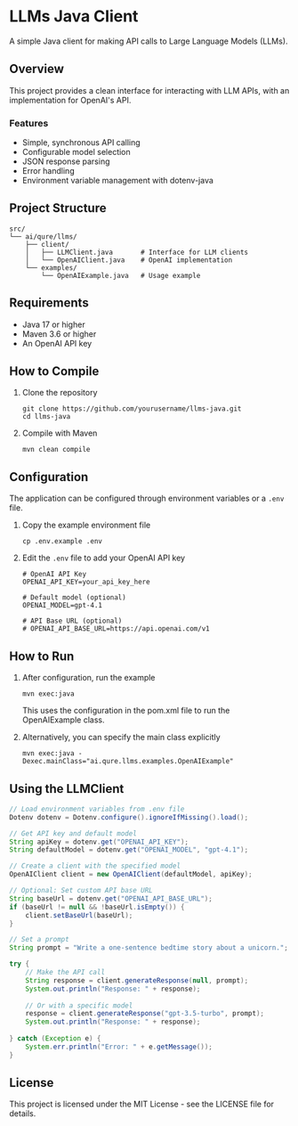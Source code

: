 # LLMs Java Client

A simple Java client for making API calls to Large Language Models (LLMs).

## Overview

This project provides a clean interface for interacting with LLM APIs, with an implementation for OpenAI's API.

### Features

- Simple, synchronous API calling
- Configurable model selection
- JSON response parsing
- Error handling
- Environment variable management with dotenv-java

## Project Structure

```
src/
└── ai/qure/llms/
    ├── client/
    │   ├── LLMClient.java       # Interface for LLM clients
    │   └── OpenAIClient.java    # OpenAI implementation
    └── examples/
        └── OpenAIExample.java   # Usage example
```

## Requirements

- Java 17 or higher
- Maven 3.6 or higher
- An OpenAI API key

## How to Compile

1. Clone the repository
   ```
   git clone https://github.com/yourusername/llms-java.git
   cd llms-java
   ```

2. Compile with Maven
   ```
   mvn clean compile
   ```

## Configuration

The application can be configured through environment variables or a `.env` file.

1. Copy the example environment file
   ```
   cp .env.example .env
   ```

2. Edit the `.env` file to add your OpenAI API key
   ```
   # OpenAI API Key
   OPENAI_API_KEY=your_api_key_here

   # Default model (optional)
   OPENAI_MODEL=gpt-4.1

   # API Base URL (optional)
   # OPENAI_API_BASE_URL=https://api.openai.com/v1
   ```

## How to Run

1. After configuration, run the example
   ```
   mvn exec:java
   ```

   This uses the configuration in the pom.xml file to run the OpenAIExample class.

2. Alternatively, you can specify the main class explicitly
   ```
   mvn exec:java -Dexec.mainClass="ai.qure.llms.examples.OpenAIExample"
   ```

## Using the LLMClient

```java
// Load environment variables from .env file
Dotenv dotenv = Dotenv.configure().ignoreIfMissing().load();

// Get API key and default model
String apiKey = dotenv.get("OPENAI_API_KEY");
String defaultModel = dotenv.get("OPENAI_MODEL", "gpt-4.1");

// Create a client with the specified model
OpenAIClient client = new OpenAIClient(defaultModel, apiKey);

// Optional: Set custom API base URL
String baseUrl = dotenv.get("OPENAI_API_BASE_URL");
if (baseUrl != null && !baseUrl.isEmpty()) {
    client.setBaseUrl(baseUrl);
}

// Set a prompt
String prompt = "Write a one-sentence bedtime story about a unicorn.";

try {
    // Make the API call
    String response = client.generateResponse(null, prompt);
    System.out.println("Response: " + response);
    
    // Or with a specific model
    response = client.generateResponse("gpt-3.5-turbo", prompt);
    System.out.println("Response: " + response);
    
} catch (Exception e) {
    System.err.println("Error: " + e.getMessage());
}
```

## License

This project is licensed under the MIT License - see the LICENSE file for details. 